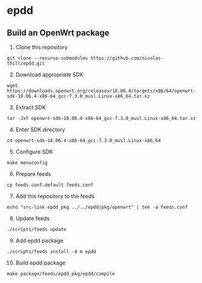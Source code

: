 # epdd

## Build an OpenWrt package

1. Clone this repository
```
git clone --recurse-submodules https://github.com/nicolas-thill/epdd.git
```
2. Download appropriate SDK
```
wget https://downloads.openwrt.org/releases/18.06.4/targets/x86/64/openwrt-sdk-18.06.4-x86-64_gcc-7.3.0_musl.Linux-x86_64.tar.xz
```
3. Extract SDK
```
tar -Jxf openwrt-sdk-18.06.4-x86-64_gcc-7.3.0_musl.Linux-x86_64.tar.xz
```
4. Enter SDK directory
```
cd openwrt-sdk-18.06.4-x86-64_gcc-7.3.0_musl.Linux-x86_64
```
5. Configure SDK
```
make menuconfig
```
6. Prepare feeds 
```
cp feeds.conf.default feeds.conf
```
7. Add this repository to the feeds
```
echo "src-link epdd_pkg ../../epdd/pkg/openwrt" | tee -a feeds.conf
```
8. Update feeds
```
./scripts/feeds update
```
9. Add epdd package
```
./scripts/feeds install -d m epdd
```
10. Build epdd package
```
make package/feeds/epdd_pkg/epdd/compile
```
